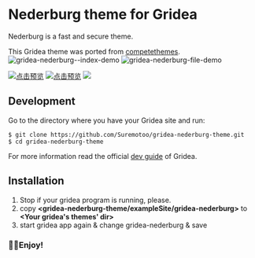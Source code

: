 # Nederburg theme for Gridea

Nederburg is a fast and secure theme.

This Gridea theme was ported from [competethemes](https://www.competethemes.com/tracks/).
![gridea-nederburg--index-demo](https://user-images.githubusercontent.com/26423989/56468065-aa16d200-6459-11e9-8b73-2f554809bded.png)
![gridea-nederburg-file-demo](https://user-images.githubusercontent.com/26423989/56468056-95d2d500-6459-11e9-931a-0fdefa2e2a0b.png)

[![点击预览](https://img.shields.io/badge/%E7%82%B9%E5%87%BB%E9%A2%84%E8%A7%88%E6%95%88%E6%9E%9C-Hugo-brightgreen.svg)](http://suremotoo.site/blog/)
[![点击预览](https://img.shields.io/badge/%E7%82%B9%E5%87%BB%E9%A2%84%E8%A7%88%E6%95%88%E6%9E%9C-Gridea-red.svg)](http://suremotoo.coding.me/blog/)
<img src="https://img.shields.io/github/downloads/Suremotoo/gridea-nederburg-theme/total.svg?style=flat-square"/>

## Development

Go to the directory where you have your Gridea site and run:
```shell
$ git clone https://github.com/Suremotoo/gridea-nederburg-theme.git
$ cd gridea-nederburg-theme
```
For more information read the official [dev guide](https://gridea.dev/docs/) of Gridea.

## Installation
1. Stop if your gridea program is running, please.
2. copy **<gridea-nederburg-theme/exampleSite/gridea-nederburg>** to **<Your gridea's themes' dir>**
3. start gridea app again & change gridea-nederburg & save

### 🥰🥰Enjoy!
